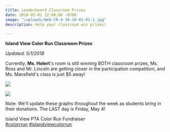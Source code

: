 ```yaml
---
title: Leaderboard Classroom Prizes
date: 2018-05-01 12:08:00 -0700
image: "/uploads/Web-CR-4-30-18-01-01-1.jpg"
description: Help your classroom win prizes!

---
```

**Island View Color Run Classroom Prizes**

_Updated: 5/1/2018_

Currently, **Ms. Holert**'s room is still winning BOTH classroom prizes, Ms. Ross and Mr. Lincoln are getting closer in the participation competition, and Ms. Mansfield's class is just $5 away!

![](/uploads/Web-CR-5-1-18-participation-01.jpg)

![](/uploads/Web-CR-5-1-18-Donations-01.jpg)

Note: We'll update these graphs throughout the week as students bring in their donations. The LAST day is Friday, May 4!

Island View PTA Color Run Fundraiser  
[#colorrrun](https://www.facebook.com/hashtag/colorrrun?source=feed_text) [#islandviewcolorrun](https://www.facebook.com/hashtag/islandviewcolorrun?source=feed_text)